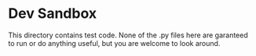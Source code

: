 # Dev Sandbox

This directory contains test code. None of the .py files here are garanteed to run or do anything useful, but you are welcome to look around.
